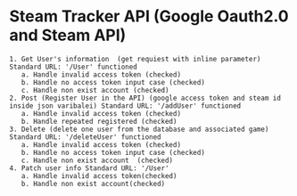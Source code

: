 # Steam Tracker API (Google Oauth2.0 and Steam API)
    1. Get User's information  (get requiest with inline parameter) Standard URL: '/User' functioned
       a. Handle invalid access token (checked)
       b. Handle no access token input case (checked)
       c. Handle non exist account (checked)
    2. Post (Register User in the API) (google access token and steam id inside json varibalei) Standard URL: '/addUser' functioned
       a. Handle invalid access token (checked)
       b. Handle repeated registered (checked)
    3. Delete (delete one user from the database and associated game) Standard URL: '/deleteUser' functioned
       a. Handle invalid access token (checked)
       b. Handle no access token input case (checked)
       c. Handle non exist account  (checked)
    4. Patch user info Standard URL: '/User'
       a. Handle invalid access token(checked)
       b. Handle non exist account(checked)   
 
